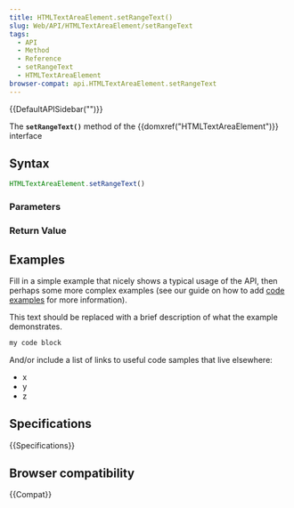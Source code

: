 ```yaml
---
title: HTMLTextAreaElement.setRangeText()
slug: Web/API/HTMLTextAreaElement/setRangeText
tags:
  - API
  - Method
  - Reference
  - setRangeText
  - HTMLTextAreaElement
browser-compat: api.HTMLTextAreaElement.setRangeText
---
```

{{DefaultAPISidebar("")}}

The **`setRangeText()`** method of the {{domxref("HTMLTextAreaElement")}} interface 

## Syntax

```js
HTMLTextAreaElement.setRangeText()
```

### Parameters



### Return Value



## Examples

Fill in a simple example that nicely shows a typical usage of the API, then perhaps some more complex examples (see our guide on how to add [code examples](/en-US/docs/MDN/Contribute/Structures/Code_examples) for more information).

This text should be replaced with a brief description of what the example demonstrates.

```js
my code block
```

And/or include a list of links to useful code samples that live elsewhere:

*   x
*   y
*   z

## Specifications

{{Specifications}}

## Browser compatibility

{{Compat}}

